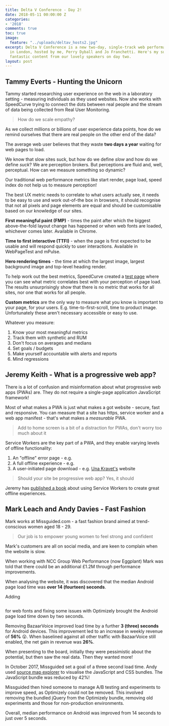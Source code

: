 ```yaml
---
title: Delta V Conference - Day 2!
date: 2018-05-11 00:00:00 Z
categories:
- '2018'
comments: true
toc: true
image:
  feature: "../uploads/deltav_hosts2.jpg"
excerpt: Delta V Conference is a new two-day, single-track web performance conference
  in London, hosted by me, Perry Dyball and Jo Franchetti. Here's my summary of the
  fantastic content from our lovely speakers on day two.
layout: post
---
```


## Tammy Everts - Hunting the Unicorn

Tammy started researching user experience on the web in a laboratory setting - measuring individuals as they used websites. Now she works with SpeedCurve trying to connect the dots between real people and the stream of data being collected from Real User Monitoring.

> How do we scale empathy?

As we collect millions or billions of user experience data points, how do we remind ourselves that there are real people on the other end of the data?

The average web user believes that they waste <b>two days a year</b> waiting for web pages to load.

We know that slow sites suck, but how do we define <em>slow</em> and how do we define <em>suck</em>? We are perception brokers. But perceptions are fluid and, well, perceptual. How can we measure something so dynamic?

Our traditional web performance metrics like start render, page load, speed index do not help us to measure perception!

The best UX metric needs to correlate to what users actually see, it needs to be easy to use and work out-of-the box in browsers, it should recognise that not all pixels and page elements are equal and should be customisable based on our knowledge of our sites.

<b>First meaningful paint (FMP)</b> - times the paint after which the biggest above-the-fold layout change has happened or when web fonts are loaded, whichever comes later. Available in Chrome.

<b>Time to first interactive (TTFI)</b> - when the page is first expected to be usable and will respond quickly to user interactions. Available in WebPageTest and mPulse.

<b>Hero rendering times</b> - the time at which the largest image, largest background image and top-level heading render.

To help work out the best metrics, SpeedCurve created a [test page](http://lab.speedcurve.com/rendering/picker.php) where you can see what metric correlates best with your perception of page load. The results unsurprisingly show that there is no metric that works for all sites, nor one that works for all people.

<b>Custom metrics</b> are the only way to measure what you know is important to your page, for your users. E.g. time-to-first-scroll, time to product image. Unfortunately these aren't necessary accessible or easy to use.

Whatever you measure:
1. Know your most meaningful metrics
2. Track them with synthetic and RUM
3. Don't focus on averages and medians
4. Set goals / budgets
5. Make yourself accountable with alerts and reports
6. Mind regressions

## Jeremy Keith - What is a progressive web app?

There is a lot of confusion and misinformation about what progressive web apps (PWAs) are. They do not require a single-page application JavaScript framework!

Most of what makes a PWA is just what makes a got website - secure, fast and responsive. You can measure that a site has https, service worker and a web app manifest - that's what makes a <em>measurable</em> PWA.

> Add to home screen is a bit of a distraction for PWAs, don't worry too much about it

Service Workers are the key part of a PWA, and they enable varying levels of offline functionality:
1. An "offline" error page - e.g.
2. A full offline experience - e.g.
3. A user-initiated page download - e.g. [Una Kravet's](https://una.im) website

> Should your site be progressive web app? Yes, it should

Jeremy has [published a book](https://abookapart.com/products/going-offline) about using Service Workers to create great offline experiences.

## Mark Leach and Andy Davies - Fast Fashion

Mark works at Missguided.com - a fast fashion brand aimed at trend-conscious women aged 18 - 29.

> Our job is to empower young women to feel strong and confident

Mark's customers are all on social media, and are keen to complain when the website is slow.

When working with NCC Group Web Performance (now Eggplant) Mark was told that there could be an additional £1.2M through performance improvements.

When analysing the website, it was discovered that the median Android page load time was <b>over 14 (fourteen) seconds</b>.

Adding <pre><link rel="preload"></pre> for web fonts and fixing some issues with Optimizely brought the Android page load time down by two seconds.

Removing BazaarVoice improved load time by a further <b>3 (three) seconds</b> for Android devices. This improvement led to an increase in weekly revenue of <b>56%</b> 😮. When baselined against all other traffic with BazaarVoice still enabled, the net gain in revenue was <b>26%</b>.

When presenting to the board, initially they were pessimistic about the potential, but then saw the real data. Then they wanted more!

In October 2017, Missguided set a goal of a three second load time. Andy used [source map explorer](https://github.com/danvk/source-map-explorer) to visualise the JavaScript and CSS bundles. The JavaScript bundle was reduced by 42%!

Missguided then hired someone to manage A/B testing and experiments to improve speed, as Optimizely could not be removed. This involved removing the bundled jQuery from the Optimizely bundle, removing old experiments and those for non-production environments.

Overall, median performance on Android was improved from 14 seconds to just over 5 seconds.


